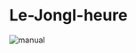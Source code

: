 # Le-Jongl-heure

![manual](https://github.com/LeJonglheure/Le-Jongl-heure/blob/master/manual.png)

